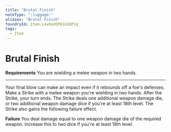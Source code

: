 ```yaml
---
title: "Brutal Finish"
noteType: ":luggage:"
aliases: "Brutal Finish"
foundryId: Item.L4xOaVDPA1G3DPJq
tags:
  - Item
---
```


# Brutal Finish

**Requirements** You are wielding a melee weapon in two hands.

* * *

Your final blow can make an impact even if it rebounds off a foe's defenses. Make a Strike with a melee weapon you're wielding in two hands. After the Strike, your turn ends. The Strike deals one additional weapon damage die, or two additional weapon damage dice if you're at least 18th level. The Strike also gains the following failure effect.

**Failure** You deal damage equal to one weapon damage die of the required weapon. Increase this to two dice if you're at least 18th level.
